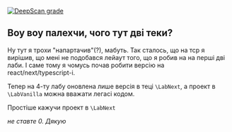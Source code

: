 [![DeepScan grade](https://deepscan.io/api/teams/8152/projects/10302/branches/140830/badge/grade.svg)](https://deepscan.io/dashboard#view=project&tid=8152&pid=10302&bid=140830)
## Воу воу палехчи, чого тут дві теки?
Ну тут я трохи "напартачив"(?), мабуть. Так сталось, що на тср я вирішив, що мені не подобався лейаут того, що я робив на на перші дві лаби. I cаме тому я чомусь почав робити версію на react/next/typescript-і.

Тепер на 4-ту лабу оновлена лише версія в теці `\LabNext`, а проект в `\LabVanilla` можна вважати легасі кодом.

Простіше кажучи проект в `\LabNext`

_не ставте 0. Дякую_
